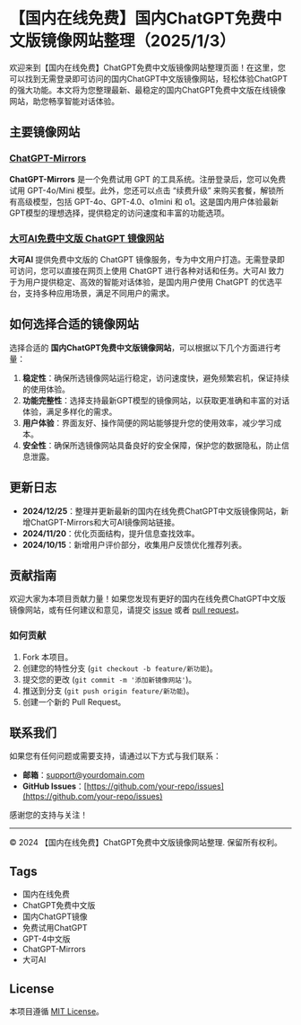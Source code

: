 # 【国内在线免费】国内ChatGPT免费中文版镜像网站整理（2025/1/3）

欢迎来到【国内在线免费】ChatGPT免费中文版镜像网站整理页面！在这里，您可以找到无需登录即可访问的国内ChatGPT中文版镜像网站，轻松体验ChatGPT的强大功能。本文将为您整理最新、最稳定的国内ChatGPT免费中文版在线镜像网站，助您畅享智能对话体验。

## 主要镜像网站

### [ChatGPT-Mirrors](https://soruxgpt.top/282.html)

**ChatGPT-Mirrors** 是一个免费试用 GPT 的工具系统。注册登录后，您可以免费试用 GPT-4o/Mini 模型。此外，您还可以点击 “续费升级” 来购买套餐，解锁所有高级模型，包括 GPT-4o、GPT-4.0、o1mini 和 o1。这是国内用户体验最新GPT模型的理想选择，提供稳定的访问速度和丰富的功能选项。

### [大可AI免费中文版 ChatGPT 镜像网站](https://www.dk82.com/17.html)

**大可AI** 提供免费中文版的 ChatGPT 镜像服务，专为中文用户打造。无需登录即可访问，您可以直接在网页上使用 ChatGPT 进行各种对话和任务。大可AI 致力于为用户提供稳定、高效的智能对话体验，是国内用户使用 ChatGPT 的优选平台，支持多种应用场景，满足不同用户的需求。

## 如何选择合适的镜像网站

选择合适的 **国内ChatGPT免费中文版镜像网站**，可以根据以下几个方面进行考量：

1. **稳定性**：确保所选镜像网站运行稳定，访问速度快，避免频繁宕机，保证持续的使用体验。
2. **功能完整性**：选择支持最新GPT模型的镜像网站，以获取更准确和丰富的对话体验，满足多样化的需求。
3. **用户体验**：界面友好、操作简便的网站能够提升您的使用效率，减少学习成本。
4. **安全性**：确保所选镜像网站具备良好的安全保障，保护您的数据隐私，防止信息泄露。

## 更新日志

- **2024/12/25**：整理并更新最新的国内在线免费ChatGPT中文版镜像网站，新增ChatGPT-Mirrors和大可AI镜像网站链接。
- **2024/11/20**：优化页面结构，提升信息查找效率。
- **2024/10/15**：新增用户评价部分，收集用户反馈优化推荐列表。

## 贡献指南

欢迎大家为本项目贡献力量！如果您发现有更好的国内在线免费ChatGPT中文版镜像网站，或有任何建议和意见，请提交 [issue](https://github.com/your-repo/issues) 或者 [pull request](https://github.com/your-repo/pulls)。

### 如何贡献

1. Fork 本项目。
2. 创建您的特性分支 (`git checkout -b feature/新功能`)。
3. 提交您的更改 (`git commit -m '添加新镜像网站'`)。
4. 推送到分支 (`git push origin feature/新功能`)。
5. 创建一个新的 Pull Request。

## 联系我们

如果您有任何问题或需要支持，请通过以下方式与我们联系：

- **邮箱**：support@yourdomain.com
- **GitHub Issues**：[https://github.com/your-repo/issues](https://github.com/your-repo/issues)

感谢您的支持与关注！

---

© 2024 【国内在线免费】ChatGPT免费中文版镜像网站整理. 保留所有权利。

## Tags

- 国内在线免费
- ChatGPT免费中文版
- 国内ChatGPT镜像
- 免费试用ChatGPT
- GPT-4中文版
- ChatGPT-Mirrors
- 大可AI

## License

本项目遵循 [MIT License](LICENSE)。

